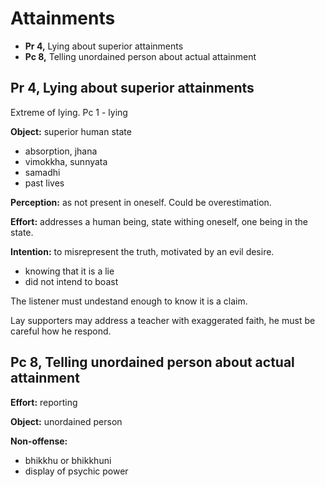 # Attainments

-   **Pr 4,** Lying about superior attainments
-   **Pc 8,** Telling unordained person about actual attainment

## Pr 4, Lying about superior attainments

Extreme of lying. Pc 1 - lying

**Object:** superior human state

-   absorption, jhana
-   vimokkha, sunnyata
-   samadhi
-   past lives

**Perception:** as not present in oneself. Could be overestimation.

**Effort:** addresses a human being, state withing oneself, one being in the
state.

**Intention:** to misrepresent the truth, motivated by an evil desire.

- knowing that it is a lie
- did not intend to boast

The listener must undestand enough to know it is a claim.

Lay supporters may address a teacher with exaggerated faith, he must be careful
how he respond.

## Pc 8, Telling unordained person about actual attainment

**Effort:** reporting

**Object:** unordained person

**Non-offense:**

-   bhikkhu or bhikkhuni
-   display of psychic power
